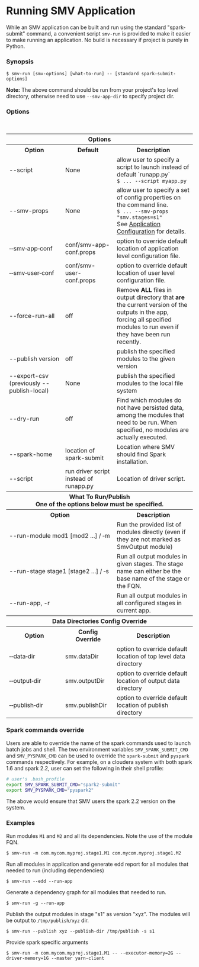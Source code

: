 # Running SMV Application

While an SMV application can be built and run using the standard "spark-submit" command,
a convenient script `smv-run` is provided to make it easier to make running an application. No build is necessary if project is purely in Python.

### Synopsis
```shell
$ smv-run [smv-options] [what-to-run] -- [standard spark-submit-options]
```

**Note:**  The above command should be run from your project's top level directory, 
otherwise need to use `--smv-app-dir` to specify project dir.

### Options
<br>
<table>

<tr>
<th colspan="3">Options</th>
</tr>

<tr>
<th>Option</th>
<th>Default</th>
<th>Description</th>
</tr>

<tr>
<td>--script</td>
<td>None</td>
<td>allow user to specify a script to launch instead of default `runapp.py`
<br>
<code>$ ... --script myapp.py</code>
</td>
</tr>

<tr>
<td>--smv-props</td>
<td>None</td>
<td>allow user to specify a set of config properties on the command line.
<br>
<code>$ ... --smv-props "smv.stages=s1"</code>
<br>
See <a href="app_config.md">Application Configuration</a> for details.
</td>
</tr>

<tr>
<td>&#8209;&#8209;smv&#8209;app&#8209;conf</td>
<td>conf/smv-app-conf.props</td>
<td>option to override default location of application level configuration file.</td>
</tr>

<tr>
<td>&#8209;&#8209;smv&#8209;user&#8209;conf</td>
<td>conf/smv-user-conf.props</td>
<td>option to override default location of user level configuration file.</td>
</tr>

<tr>
<td>--force-run-all</td>
<td>off</td>
<td>Remove <b>ALL</b> files in output directory that <b>are</b> the  current version of the outputs in the app, forcing all specified modules to run even if they have been run recently.
</tr>

<tr>
<td>--publish version</td>
<td>off</td>
<td>publish the specified modules to the given version</td>
</tr>

<tr>
<td>--export-csv (previously --publish-local)</td>
<td>None</td>
<td>
publish the specified modules to the local file system
</td>
</tr>

<tr>
<td>--dry-run </td>
<td>off</td>
<td>Find which modules do not have persisted data, among the modules that need to be run. When specified, no modules are actually executed.
</td>
</tr>

<tr>
<td>--spark-home</td>
<td>location of spark-submit</td>
<td>Location where SMV should find Spark installation.
</td>
</tr>

<tr>
<td>--script</td>
<td>run driver script instead of runapp.py</td>
<td>Location of driver script.
</td>
</tr>

<tr>
<th colspan="3">What To Run/Publish
<br>
One of the options below must be specified.
</th>
</tr>

<tr>
<th colspan="2">Option</th>
<th>Description</th>
</tr>

<tr>
<td colspan="2">--run-module mod1 [mod2 ...] / &#8209;m</td>
<td>Run the provided list of modules directly (even if they are not marked as SmvOutput module)
</td>
</tr>

<tr>
<td colspan="2">--run-stage stage1 [stage2 ...] / &#8209;s</td>
<td>Run all output modules in given stages.  The stage name can either be the base name of the stage or the FQN.
</td>
</tr>

<tr>
<td colspan="2">--run-app, -r </td>
<td>Run all output modules in all configured stages in current app.
</td>
</tr>

<tr>
<th colspan="3">Data Directories Config Override</th>
</tr>

<tr>
<th>Option</th>
<th>Config<br>Override</th>
<th>Description</th>
</tr>

<tr>
<td>&#8209;&#8209;data&#8209;dir</td>
<td>smv.dataDir</td>
<td>option to override default location of top level data directory</td>
</tr>

<tr>
<td>&#8209;&#8209;output&#8209;dir</td>
<td>smv.outputDir</td>
<td>option to override default location of output data directory</td>
</tr>

<tr>
<td>&#8209;&#8209;publish&#8209;dir</td>
<td>smv.publishDir</td>
<td>option to override default location of publish directory</td>
</tr>

</table>

### Spark commands override
Users are able to override the name of the spark commands used to launch batch jobs and shell.  The two environment variables `SMV_SPARK_SUBMIT_CMD` and `SMV_PYSPARK_CMD` can be used to override the `spark-submit` and `pyspark` commands respectively.
For example, on a cloudera system with both spark 1.6 and spark 2.2, user can set the following in their shell profile:
```bash
# user's .bash_profile
export SMV_SPARK_SUBMIT_CMD="spark2-submit"
export SMV_PYSPARK_CMD="pyspark2"
```

The above would ensure that SMV users the spark 2.2 version on the system.

### Examples
Run modules `M1` and `M2` and all its dependencies.  Note the use of the module FQN.
```shell
$ smv-run -m com.mycom.myproj.stage1.M1 com.mycom.myproj.stage1.M2
```

Run all modules in application and generate edd report for all modules that needed to run (including dependencies)
```shell
$ smv-run --edd --run-app
```

Generate a dependency graph for all modules that needed to run.
```shell
$ smv-run -g --run-app
```

Publish the output modules in stage "s1" as version "xyz".  The modules will be output to `/tmp/publish/xyz` dir.
```shell
$ smv-run --publish xyz --publish-dir /tmp/publish -s s1
```

Provide spark specific arguments
```shell
$ smv-run -m com.mycom.myproj.stage1.M1 -- --executor-memory=2G --driver-memory=1G --master yarn-client
```

